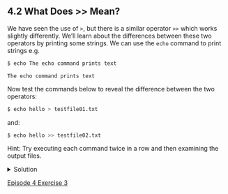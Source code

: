 ## 4.2 What Does >> Mean?

We have seen the use of ```>```, but there is a similar operator ```>>``` which works slightly differently. We’ll learn about the differences between these two operators by printing some strings. We can use the ```echo``` command to print strings e.g.

```bash
$ echo The echo command prints text
```
```output
The echo command prints text
```

Now test the commands below to reveal the difference between the two operators:

```bash
$ echo hello > testfile01.txt
```

and:

```bash
$ echo hello >> testfile02.txt
```

Hint: Try executing each command twice in a row and then examining the output files.

<details>
  <summary>
Solution
  </summary>

In the first example with ```>```, the string ‘hello’ is written to ```testfile01.txt```, but the file gets overwritten each time we run the command.

We see from the second example that the ```>>``` operator also writes ‘hello’ to a file (in this ```casetestfile02.txt```), but appends the string to the file if it already exists (i.e. when we run it for the second time).

</details>

[Episode 4 Exercise 3](episode4_ex3.md)
